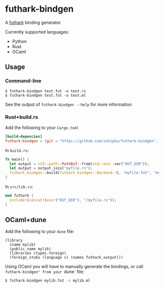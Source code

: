 # futhark-bindgen

A [futhark](https://futhark-lang.org) binding generator

Currently supported languages:

- Python
- Rust
- OCaml

## Usage

### Command-line

```
$ futhark-bindgen test.fut -o test.rs
$ futhark-bindgen test.fut -o test.ml
```

See the output of `futhark-bindgen --help` for more information

### Rust+build.rs

Add the following to your `Cargo.toml`

```toml
[build-depencies]
futhark-bindgen = {git = "https://github.com/zshipko/futhark-bindgen", features=["build"]}
```

In `build.rs`:

```rust
fn main() {
  let output = std::path::PathBuf::from(std::env::var("OUT_DIR"));
  let output = output.join("myfile.rs");
  futhark_bindgen::build(futhark_bindgen::Backend::C, "myfile.fut", "myfile.rs");
}
```

In `src/lib.rs`:

```rust
mod futhark {
  include!(concat!(env!("OUT_DIR"), "/myfile.rs"));
}
```

## OCaml+dune

Add the following to your `dune` file:

```
(library
  (name mylib)
  (public_name mylib)
  (libraries ctypes.foreign)
  (foreign_stubs (language c) (names futhark_output)))
```

Using OCaml you will have to manually generate the bindings, or call `futhark-bindgen"
from your `dune` file:

```sh
$ futhark-bindgen mylib.fut -o mylib.ml
```